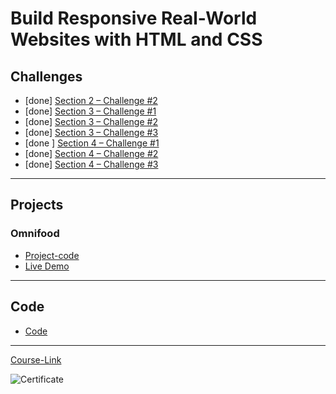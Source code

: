 # Build Responsive Real-World Websites with HTML and CSS
## Challenges
- [done] [Section 2 – Challenge #2](./Challenges/01-Challenges/)
- [done] [Section 3 – Challenge #1](./Challenges/02-Challenges/)
- [done] [Section 3 – Challenge #2](./Challenges/03-Challenges/)
- [done] [Section 3 – Challenge #3](./Challenges/04-Challenges/)
- [done ] [Section 4 – Challenge #1](./Challenges/05-Challenges/)
- [done] [Section 4 – Challenge #2](./Challenges/06-Challenges/)
- [done] [Section 4 – Challenge #3](./Challenges/07-Challenges/)

---
## Projects
### Omnifood
- [Project-code](./Projects/Omnifood) <br>
- [Live Demo](https://esraamhamed1.github.io/omnifood-app/)
---
## Code
- [Code](Code)
---
[Course-Link](https://www.udemy.com/course/design-and-develop-a-killer-website-with-html5-and-css3)<br>

![Certificate](https://drive.google.com/file/d/1gVBXfDwGkkjLMktkMw-knwQNydWm9xUb/view?usp=sharing)
